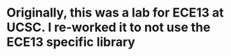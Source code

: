 # Originally, this was a lab for ECE13 at UCSC. I re-worked it to not use the ECE13 specific library
